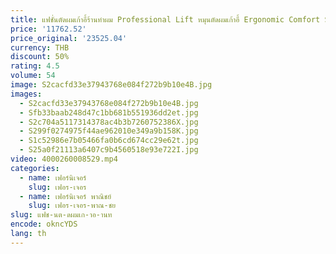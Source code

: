 ```yaml
---
title: แฟชั่นตัดผมเก้าอี้ร้านทําผม Professional Lift หมุนตัดผมเก้าอี้ Ergonomic Comfort Salon เฟอร์นิเจอร์ Cadeiras FYBC
price: '11762.52'
price_original: '23525.04'
currency: THB
discount: 50%
rating: 4.5
volume: 54
image: S2cacfd33e37943768e084f272b9b10e4B.jpg
images:
  - S2cacfd33e37943768e084f272b9b10e4B.jpg
  - Sfb33baab248d47c1bb681b551936dd2et.jpg
  - S2c704a5117314378ac4b3b7260752386X.jpg
  - S299f0274975f44ae962010e349a9b158K.jpg
  - S1c52986e7b05466fa0b6cd674cc29e62t.jpg
  - S25a0f21113a6407c9b4560518e93e722I.jpg
video: 4000260008529.mp4
categories:
  - name: เฟอร์นิเจอร์
    slug: เฟอร-เจอร
  - name: เฟอร์นิเจอร์ พาณิชย์
    slug: เฟอร-เจอร-พาณ-ชย
slug: แฟช-นต-ดผมเก-าอ-านท
encode: okncYDS
lang: th
---
```

  